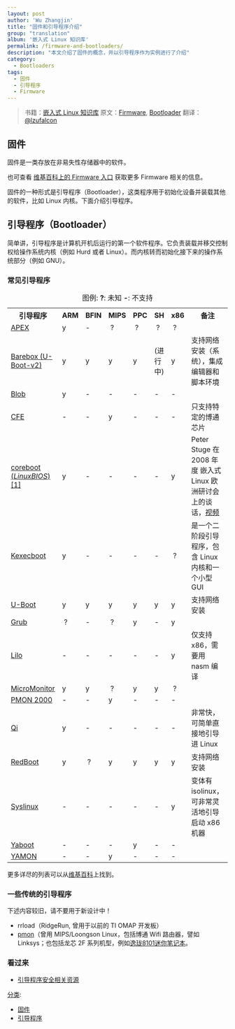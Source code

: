 ```yaml
---
layout: post
author: 'Wu Zhangjin'
title: "固件和引导程序介绍"
group: "translation"
album: '嵌入式 Linux 知识库'
permalink: /firmware-and-bootloaders/
description: "本文介绍了固件的概念，并以引导程序作为实例进行了介绍"
category:
  - Bootloaders
tags:
  - 固件
  - 引导程序 
  - Firmware
---
```


> 书籍：[嵌入式 Linux 知识库](http://tinylab.gitbooks.io/elinux)
> 原文：[Firmware](http://eLinux.org/Firmware "http://eLinux.org/Firmware"), [Bootloader](http://eLinux.org/Bootloader "http://eLinux.org/Bootloader")
> 翻译：[@lzufalcon](https://github.com/lzufalcon)

## 固件

固件是一类存放在非易失性存储器中的软件。

也可查看 [维基百科上的 Firmware 入口](http://en.wikipedia.org/wiki/Firmware) 获取更多 Firmware 相关的信息。

固件的一种形式是引导程序（Bootloader），这类程序用于初始化设备并装载其他的软件，比如 Linux 内核。下面介绍引导程序。

## 引导程序（Bootloader）

简单讲，引导程序是计算机开机后运行的第一个软件程序。它负责装载并移交控制权给操作系统内核（例如 Hurd 或者 Linux）。而内核转而初始化接下来的操作系统部分（例如 GNU）。

### 常见引导程序

<table border="0" cellspacing="0" cellpadding="4">
<caption align="top"> 图例: <b>?</b>: 未知 <b>-</b>: 不支持 <br/>
</caption>
<tr>
<th> 引导程序  </th>
<th> ARM </th>
<th> BFIN </th>
<th> MIPS </th>
<th> PPC </th>
<th> SH </th>
<th> x86 </th>
<th> 备注
</th></tr>
<tr>
<td> <a href="http://elinux.org/APEX" title="APEX">APEX</a>
</td>
<td>                 y  </td>
<td>   -  </td>
<td> &#160;?   </td>
<td> &#160;?  </td>
<td> &#160;?  </td>
<td> &#160;?  </td>
<td>
</td></tr>
<tr>
<td> <a href="http://elinux.org/Barebox" title="Barebox">Barebox (U-Boot-v2)</a>
</td>
<td>                 y  </td>
<td>   y  </td>
<td>   y  </td>
<td>  y  </td>
<td>  (进行中) </td>
<td>  y  </td>
<td> 支持网络安装（系统），集成编辑器和脚本环境
</td></tr>
<tr>
<td> <a href="http://elinux.org/Blob" title="Blob">Blob</a>
</td>
<td>                 y  </td>
<td>  -  </td>
<td>  -   </td>
<td>  -  </td>
<td>  -  </td>
<td>  -  </td>
<td>
</td></tr>
<tr>
<td> <a rel="nofollow" href="http://www.linux-mips.org/wiki/Common_Firmware_Environment">CFE</a>
</td>
<td>                 -  </td>
<td>  -  </td>
<td>  y   </td>
<td>  -  </td>
<td>  -  </td>
<td>  -  </td>
<td> 只支持特定的博通芯片
</td></tr>
<tr>
<td> <a href="http://elinux.org/Coreboot" title="Coreboot"> coreboot (<i>LinuxBIOS</i>)</a> <a rel="nofollow" href="http://www.coreboot.org/Welcome_to_coreboot">[1]</a>
</td>
<td>                 y  </td>
<td>   -  </td>
<td>  -   </td>
<td>  -  </td>
<td>  -  </td>
<td>  y  </td>
<td> Peter Stuge 在 2008 年度 嵌入式 Linux 欧洲研讨会上的谈话，<a rel="nofollow" href="http://free-electrons.com/pub/video/2008/elce/nluug-fall2008-stuge-coreboot.ogv">视频</a>
</td></tr>
<tr>
<td> <a href="http://elinux.org/Kexecboot" title="Kexecboot">Kexecboot</a>
</td>
<td>                 y  </td>
<td>   -  </td>
<td>  -   </td>
<td>  -  </td>
<td>  -  </td>
<td> &#160;?  </td>
<td> 是一个二阶段引导程序，包含 Linux 内核和一个小型 GUI
</td></tr>
<tr>
<td> <a href="../../.././dev_portals/Development_Platforms/Tegra/Mainline_SW/U-Boot/Tegra/Mainline_SW/U-Boot.md" title="U-Boot">U-Boot</a>
</td>
<td>                 y  </td>
<td>   y  </td>
<td>   y  </td>
<td>  y  </td>
<td>  y </td>
<td>  y  </td>
<td> 支持网络安装
</td></tr>
<tr>
<td> <a href="http://elinux.org/Grub" title="Grub">Grub</a>
</td>
<td>                &#160;?  </td>
<td>   -  </td>
<td>  &#160;?  </td>
<td>  y  </td>
<td>  -  </td>
<td>  y  </td>
<td>
</td></tr>
<tr>
<td> <a href="http://elinux.org/Lilo" title="Lilo">Lilo</a>
</td>
<td>                 -  </td>
<td>   -  </td>
<td>   -  </td>
<td>  -  </td>
<td>  - </td>
<td>  y  </td>
<td> 仅支持 x86，需要用 nasm 编译
</td></tr>
<tr>
<td> <a rel="nofollow" href="http://www.microcross.com/html/micromonitor.html">MicroMonitor</a>
</td>
<td>                 y  </td>
<td>   y  </td>
<td>  &#160;?  </td>
<td>  y  </td>
<td>  y  </td>
<td> &#160;?  </td>
<td>
</td></tr>
<tr>
<td> <a rel="nofollow" href="http://www.linux-mips.org/wiki/PMON_2000">PMON 2000</a>
</td>
<td>                 -  </td>
<td>   -  </td>
<td>  y   </td>
<td>  -  </td>
<td>  -  </td>
<td>  -  </td>
<td>
</td></tr>
<tr>
<td> <a href="http://elinux.org/index.php?title=Qi&amp;action=edit&amp;redlink=1" title="Qi (page does not exist)">Qi</a>
</td>
<td>                 y  </td>
<td>   -  </td>
<td>  -   </td>
<td>  -  </td>
<td>  - </td>
<td>  -  </td>
<td> 非常快，可简单直接地引导进 Linux
</td></tr>

<tr>
<td> <a href="http://elinux.org/index.php?title=RedBoot&amp;action=edit&amp;redlink=1" title="RedBoot (page does not exist)">RedBoot</a>
</td>
<td>                 y  </td>
<td>  &#160;?  </td>
<td>   y  </td>
<td>  y  </td>
<td>  y </td>
<td>  y  </td>
<td> 支持网络安装
</td></tr>
<tr>
<td> <a href="http://elinux.org/Syslinux" title="Syslinux">Syslinux</a>
</td>
<td>                 -  </td>
<td>   -  </td>
<td>  -   </td>
<td>  -  </td>
<td>  -  </td>
<td>  y  </td>
<td> 变体有 isolinux，可非常灵活地引导启动 x86 机器
</td></tr>
<tr>
<td> <a rel="nofollow" href="http://yaboot.ozlabs.org/">Yaboot</a>
</td>
<td>                 -  </td>
<td>   -  </td>
<td>  -   </td>
<td>  y  </td>
<td>  -  </td>
<td>  -  </td>
<td>
</td></tr>
<tr>
<td> <a rel="nofollow" href="http://www.linux-mips.org/wiki/YAMON">YAMON</a>
</td>
<td>                 -  </td>
<td>   -  </td>
<td>  y   </td>
<td>  -  </td>
<td>  -  </td>
<td>  -  </td>
<td>
</td></tr></table>

更多详尽的列表可以从[维基百科](http://en.wikipedia.org/wiki/Comparison_of_boot_loaders)上找到。

### 一些传统的引导程序

下述内容较旧，请不要用于新设计中！

-   rrload（RidgeRun, 曾用于以前的 TI OMAP 开发板）
-   [pmon](http://www.linux-mips.org/wiki/PMON)（曾用 MIPS/Loongson Linux，包括博通 Wifi 路由器，譬如 Linksys；也包括龙芯 2F 系列机型，例如[逸珑8101迷你笔记本](http://www.lemote.com/products/computer/yilong/8.html)。

### 看过来

-   [引导程序安全相关资源](http://tinylab.gitbooks.io/elinux/content/zh/dev_portals/Security/Bootloader_Security_Resources/Bootloader_Security_Resources.html "引导程序安全相关资源")


[分类](http://eLinux.org/Special:Categories "Special:Categories"):

-   [固件](http://elinux.org/Category:Firmware)
-   [引导程序](http://eLinux.org/Category:Bootloaders "Category:Bootloaders")




